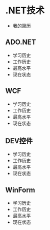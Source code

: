 
# .NET技术
+ [我的简历](../README.md)
## ADO.NET	
+ 学习历史
+ 工作历史
+ 最高水平
+ 现在状态
## WCF	
+ 学习历史
+ 工作历史
+ 最高水平
+ 现在状态
## DEV控件	
+ 学习历史
+ 工作历史
+ 最高水平
+ 现在状态
## WinForm	
+ 学习历史
+ 工作历史
+ 最高水平
+ 现在状态



